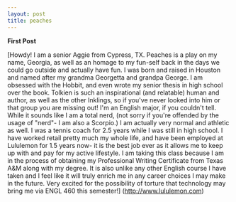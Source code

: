 ```yaml
---
layout: post
title: peaches
---
```


**First Post**

[Howdy! I am a senior Aggie from Cypress, TX. Peaches is a play on my name, Georgia, as well as an homage to my fun-self back in the days we could go outside and actually have fun. I was born and raised in Houston and named after my grandma Georgetta and grandpa George. I am obsessed with the Hobbit, and even wrote my senior thesis in high school over the book. Tolkien is such an inspirational (and relatable) human and author, as well as the other Inklings, so if you've never looked into him or that group you are missing out! I'm an English major, if you couldn't tell. While it sounds like I am a total nerd, (not sorry if you're offended by the usage of "nerd"- I am also a Scorpio.) I am actually very normal and athletic as well. I was a tennis coach for 2.5 years while I was still in high school. I have worked retail pretty much my whole life, and have been employed at Lululemon for 1.5 years now- it is the best job ever as it allows me to keep up with and pay for my active lifestyle. I am taking this class because I am in the process of obtaining my Professional Writing Certificate from Texas A&M along with my degree. It is also unlike any other English course I have taken and I feel like it will truly enrich me in any career choices I may make in the future. Very excited for the possibility of torture that technology may bring me via ENGL 460 this semester!]
(http://www.lululemon.com)
